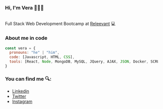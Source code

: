### Hi, I'm Vera 👋🧑‍💻

</br>Full Stack Web Development Bootcamp at <a href="https://www.releevant.com/">Releevant</a> 💻

### About me in code

```js
const vera = {
  pronouns: "he" | "him",
  code: [Javascript, HTML, CSS],
  tools: [React, Node, MongoDB, MySQL, JQuery, AJAX, JSON, Docker, SCRUM],
}
```

### You can find me 🔍:
- [Linkedin](https://www.linkedin.com/in/jvera95/)
- [Twitter](https://twitter.com/JVera_95)
- [Instagram](https://www.instagram.com/josevr_95/)

<!--
**JVera95/JVera95** is a ✨ _special_ ✨ repository because its `README.md` (this file) appears on your GitHub profile.

Here are some ideas to get you started:

- 🔭 I’m currently working on ...
- 🌱 I’m currently learning ...
- 👯 I’m looking to collaborate on ...
- 🤔 I’m looking for help with ...
- 💬 Ask me about ...
- 📫 How to reach me: ...
- 😄 Pronouns: ...
- ⚡ Fun fact: ...
-->
